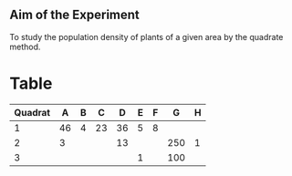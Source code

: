## Aim of the Experiment 
To study the population density of plants of a given area by the quadrate method. 


# Table 

| Quadrat | A | B | C | D | E | F | G | H | 
|-|-|-|-|-|-|-|-|-|
| 1 | 46 | 4 | 23 | 36 | 5 | 8 | | | 
| 2 | 3 | | | 13 | | | 250 | 1 | 
| 3 | | | | | 1 | | 100 | |  
